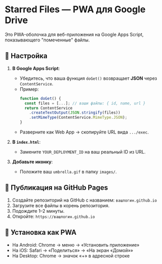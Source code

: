 # Starred Files — PWA для Google Drive

Это PWA-оболочка для веб-приложения на Google Apps Script, показывающего "помеченные" файлы.

## 🔧 Настройка

1. **В Google Apps Script**:
   - Убедитесь, что ваша функция `doGet()` возвращает **JSON** через `ContentService`.
   - Пример:
     ```javascript
     function doGet() {
       const files = [...]; // ваши файлы: { id, name, url }
       return ContentService
         .createTextOutput(JSON.stringify(files))
         .setMimeType(ContentService.MimeType.JSON);
     }
     ```
   - Разверните как Web App → скопируйте URL вида `.../exec`.

2. **В `index.html`**:
   - Замените `YOUR_DEPLOYMENT_ID` на ваш реальный ID из URL.

3. **Добавьте иконку**:
   - Положите ваш `umbrella.gif` в папку `images/`.

## 🚀 Публикация на GitHub Pages

1. Создайте репозиторий на GitHub с названием: `вашлогин.github.io`
2. Загрузите все файлы в корень репозитория.
3. Подождите 1–2 минуты.
4. Откройте: `https://вашлогин.github.io`

## 📲 Установка как PWA

- На Android: Chrome → меню → «Установить приложение»
- На iOS: Safari → «Поделиться» → «На экран «Домой»»
- На Desktop: Chrome → значок «+» в адресной строке